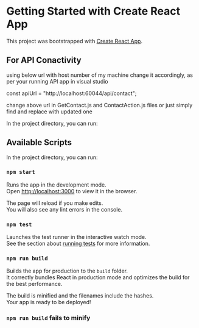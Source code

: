 # Getting Started with Create React App

This project was bootstrapped with [Create React App](https://github.com/facebook/create-react-app).

## For API Conactivity

using below url with host number of my machine change it accordingly, as per your running API app in visual studio

const apiUrl = "http://localhost:60044/api/contact";

change above url in GetContact.js and ContactAction.js files or just simply find and replace with updated one

In the project directory, you can run:

## Available Scripts

In the project directory, you can run:

### `npm start`

Runs the app in the development mode.\
Open [http://localhost:3000](http://localhost:3000) to view it in the browser.

The page will reload if you make edits.\
You will also see any lint errors in the console.

### `npm test`

Launches the test runner in the interactive watch mode.\
See the section about [running tests](https://facebook.github.io/create-react-app/docs/running-tests) for more information.

### `npm run build`

Builds the app for production to the `build` folder.\
It correctly bundles React in production mode and optimizes the build for the best performance.

The build is minified and the filenames include the hashes.\
Your app is ready to be deployed!

### `npm run build` fails to minify
